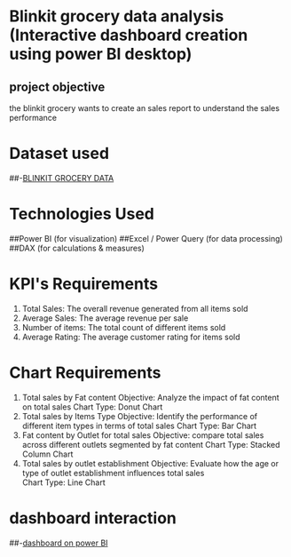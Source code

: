 # Blinkit grocery data analysis (Interactive dashboard creation using power BI desktop)

## project objective
the blinkit grocery wants to create an sales report to understand the sales performance

# Dataset used
##-<a href="https://drive.google.com/drive/folders/1mKh61zKVBnPJN0A5lc77osGNkmNa-loI">BLINKIT GROCERY DATA</a>

# Technologies Used
##Power BI (for visualization)
##Excel / Power Query (for data processing)
##DAX (for calculations & measures)

# KPI's Requirements
1) Total Sales: The overall revenue generated from all items sold
2) Average Sales: The average revenue per sale
3) Number of items: The total count of different items sold
4) Average Rating: The average customer rating for items sold

# Chart Requirements
1) Total sales by Fat content 
Objective: Analyze the impact of fat content on total sales
Chart Type: Donut Chart
2) Total sales by Items Type 
Objective: Identify the performance of different item types in terms of total sales
Chart Type: Bar Chart
3) Fat content by Outlet for total sales
Objective: compare total sales across different outlets segmented by fat content
Chart Type: Stacked Column Chart
5) Total sales by outlet establishment
Objective: Evaluate how the age or type of outlet establishment influences total sales                
Chart Type: Line Chart

# dashboard interaction 
##-<a href="C:/Users/user4/OneDrive/Documents/Power BI Desktop/project 1.pbix">dashboard on power BI</a>



   
